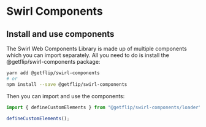 # Swirl Components

## Install and use components

The Swirl Web Components Library is made up of multiple components which you can import separately. All you need to do is install the @getflip/swirl-components package:

```bash
yarn add @getflip/swirl-components
# or
npm install --save @getflip/swirl-components
```

Then you can import and use the components:

```js
import { defineCustomElements } from "@getflip/swirl-components/loader";

defineCustomElements();
```
